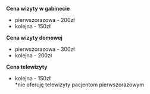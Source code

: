 __Cena wizyty w gabinecie__
- pierwszorazowa - 200zł
- kolejna - 150zł

__Cena wizyty domowej__
- pierwszorazowa - 300zł
- kolejna - 200zł

__Cena telewizyty__
- kolejna - 150zł<br>
 *nie oferuję telewizyty pacjentom pierwszorazowym
